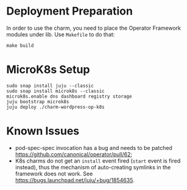 # Deployment Preparation

In order to use the charm, you need to place the Operator Framework modules under lib. Use `Makefile` to do that:

```
make build
```

# MicroK8s Setup

```
sudo snap install juju --classic
sudo snap install microk8s --classic
microk8s.enable dns dashboard registry storage
juju bootstrap microk8s
juju deploy ./charm-wordpress-op-k8s
```

# Known Issues

* pod-spec-spec invocation has a bug and needs to be patched https://github.com/canonical/operator/pull/62;
* K8s charms do not get an `install` event fired (`start` event is fired instead), thus the mechanism of auto-creating symlinks in the framework does not work. See https://bugs.launchpad.net/juju/+bug/1854635.
